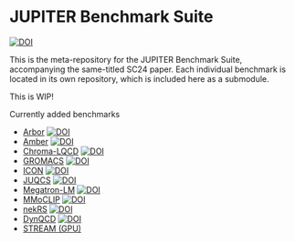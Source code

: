 # JUPITER Benchmark Suite

[![DOI](https://zenodo.org/badge/764615316.svg)](https://zenodo.org/badge/latestdoi/764615316)

This is the meta-repository for the JUPITER Benchmark Suite, accompanying the same-titled SC24 paper. Each individual benchmark is located in its own repository, which is included here as a submodule.

This is WIP!

Currently added benchmarks

* [Arbor](https://github.com/FZJ-JSC/jubench-arbor) [![DOI](https://zenodo.org/badge/828211506.svg)](https://zenodo.org/badge/latestdoi/828211506) 
* [Amber](https://github.com/FZJ-JSC/jubench-amber) [![DOI](https://zenodo.org/badge/828224087.svg)](https://zenodo.org/badge/latestdoi/828224087)
* [Chroma-LQCD](https://github.com/FZJ-JSC/jubench-chroma-lqcd) [![DOI](https://zenodo.org/badge/828231951.svg)](https://zenodo.org/badge/latestdoi/828231951)
* [GROMACS](https://github.com/FZJ-JSC/jubench-gromacs) [![DOI](https://zenodo.org/badge/831351357.svg)](https://zenodo.org/badge/latestdoi/831351357)
* [ICON](https://github.com/FZJ-JSC/jubench-icon) [![DOI](https://zenodo.org/badge/831374575.svg)](https://zenodo.org/badge/latestdoi/831374575)
* [JUQCS](https://github.com/FZJ-JSC/jubench-icon) [![DOI](https://zenodo.org/badge/831390044.svg)](https://zenodo.org/badge/latestdoi/831390044)
* [Megatron-LM](https://github.com/FZJ-JSC/jubench-megatron-lm) [![DOI](https://zenodo.org/badge/831394735.svg)](https://zenodo.org/badge/latestdoi/831394735)
* [MMoCLIP](https://github.com/FZJ-JSC/jubench-mmoclip) [![DOI](https://zenodo.org/badge/831410928.svg)](https://zenodo.org/badge/latestdoi/831410928)
* [nekRS](https://github.com/FZJ-JSC/jubench-nekrs) [![DOI](https://zenodo.org/badge/831414161.svg)](https://zenodo.org/badge/latestdoi/831414161)
* [DynQCD](https://github.com/FZJ-JSC/jubench-dynqcd) [![DOI](https://zenodo.org/badge/828238689.svg)](https://zenodo.org/badge/latestdoi/828238689)
* [STREAM (GPU)](https://github.com/FZJ-JSC/jubench-stream-gpu)